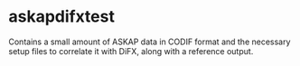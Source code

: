 # askapdifxtest

Contains a small amount of ASKAP data in CODIF format and the necessary setup files to correlate it with DiFX, along with a reference output.
